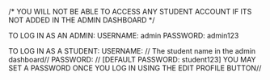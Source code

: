 /* YOU WILL NOT BE ABLE TO ACCESS ANY STUDENT ACCOUNT IF ITS NOT ADDED IN THE ADMIN DASHBOARD */

TO LOG IN AS AN ADMIN:
USERNAME: admin
PASSWORD: admin123

TO LOG IN AS A STUDENT:
USERNAME: // The student name in the admin dashboard//
PASSWORD: // [DEFAULT PASSWORD: student123] YOU MAY SET A PASSWORD ONCE YOU LOG IN USING THE EDIT PROFILE BUTTON// 

